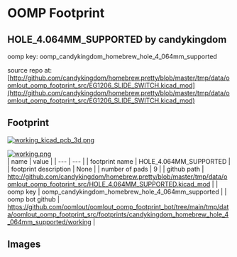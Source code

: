 # OOMP Footprint  
## HOLE_4.064MM_SUPPORTED  by candykingdom  
  
oomp key: oomp_candykingdom_homebrew_hole_4_064mm_supported  
  
source repo at: [http://github.com/candykingdom/homebrew.pretty/blob/master/tmp/data/oomlout_oomp_footprint_src/‎EG1206‎_SLIDE_SWITCH.kicad_mod](http://github.com/candykingdom/homebrew.pretty/blob/master/tmp/data/oomlout_oomp_footprint_src/‎EG1206‎_SLIDE_SWITCH.kicad_mod)  
## Footprint  
  
[![working_kicad_pcb_3d.png](working_kicad_pcb_3d_600.png)](working_kicad_pcb_3d.png)  
  
[![working.png](working_600.png)](working.png)  
| name | value | 
| --- | --- | 
| footprint name | HOLE_4.064MM_SUPPORTED | 
| footprint description | None | 
| number of pads | 9 | 
| github path | http://github.com/candykingdom/homebrew.pretty/blob/master/tmp/data/oomlout_oomp_footprint_src/HOLE_4.064MM_SUPPORTED.kicad_mod | 
| oomp key | oomp_candykingdom_homebrew_hole_4_064mm_supported | 
| oomp bot github | https://github.com/oomlout/oomlout_oomp_footprint_bot/tree/main/tmp/data/oomlout_oomp_footprint_src/footprints/candykingdom_homebrew_hole_4_064mm_supported/working | 
## Images  
